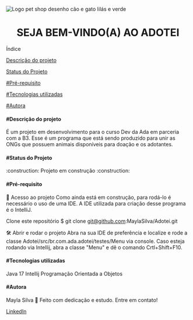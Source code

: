 
![Logo pet shop desenho cão e gato lilás e verde](https://user-images.githubusercontent.com/85751607/202877005-cee51ee2-60b4-41d9-81a6-e5b650bdf11f.png)

<h1 align="center"> SEJA BEM-VINDO(A) AO ADOTEI </h1>

Índice

[Descrição do projeto](#Descrição-do-projeto)

[Status do Projeto](#Status-do-Projeto)

[#Pré-requisito](#Pré-requisito)

[#Tecnologias utilizadas](#Tecnologias-utilizadas)

[#Autora](#Autora)





<h4>#Descrição do projeto</h4>

É um projeto em desenvolvimento para o curso Dev<a> da Ada em parceria com a B3.
Esse é um programa que está sendo produzido para unir as ONGs que possuem animais disponíveis para doação e os adotantes.
  
  

<h4>#Status do Projeto</h4>
:construction: Projeto em construção :construction:
  
  

<h4>#Pré-requisito</h4>

📁 Acesso ao projeto
Como ainda está em construção, para rodá-lo é necessário o uso de uma IDE.
A IDE utilizada para criação desse programa é o IntelliJ.

Clone este repositório
$ git clone git@github.com:MaylaSilva/Adotei.git

🛠️ Abrir e rodar o projeto
Abra na sua IDE de preferência e localize e rode a classe Adotei/src/br.com.ada.adotei/testes/Menu via console.
Caso esteja rodando via Intellij, abra a classe "Menu" e dê o comando Crtl+Shift+F10.
  
  

<h4>#Tecnologias utilizadas</h4>
Java 17
Intellij
Programação Orientada a Objetos
  
  

<h4>#Autora</h4>

Mayla Silva 🚀
Feito com dedicação e estudo. Entre em contato!

[LinkedIn](https://www.linkedin.com/in/mayla-silva-siqueira-krama/)
